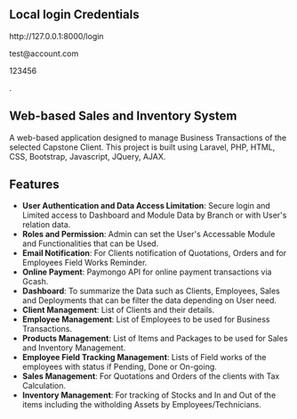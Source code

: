 

## Local login Credentials

<p>http://127.0.0.1:8000/login</p>
<p>test@account.com</p>
<p>123456</p>.

## Web-based Sales and Inventory System

A web-based application designed to manage Business Transactions of the selected Capstone Client. This project is built using Laravel, PHP, HTML, CSS, Bootstrap, Javascript, JQuery, AJAX. 

## Features
 
- **User Authentication and Data Access Limitation**: Secure login and Limited access to Dashboard and Module Data by Branch or with User's relation data.
- **Roles and Permission**: Admin can set the User's Accessable Module and Functionalities that can be Used. 
- **Email Notification**: For Clients notification of Quotations, Orders and for Employees Field Works Reminder. 
- **Online Payment**: Paymongo API for online payment transactions via Gcash. 
- **Dashboard**: To summarize the Data such as Clients, Employees, Sales and Deployments that can be filter the data depending on User need. 
- **Client Management**: List of Clients and their details.  
- **Employee Management**: List of Employees to be used for Business Transactions. 
- **Products Management**: List of Items and Packages to be used for Sales and Inventory Management. 
- **Employee Field Tracking Management**: Lists of Field works of the employees with status if Pending, Done or On-going. 
- **Sales Management**: For Quotations and Orders of the clients with Tax Calculation. 
- **Inventory Management**: For tracking of Stocks and In and Out of the items including the witholding Assets by Employees/Technicians. 
